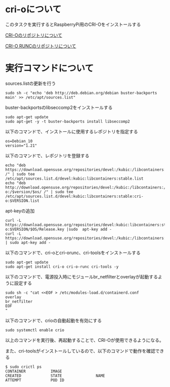 # cri-oについて

このタスクを実行するとRaspberryPi用のCRI-Oをインストールする

[CRI-Oのリポジトリについて](http://download.opensuse.org/repositories/devel:/kubic:/libcontainers:/stable:/cri-o:/)

[CRI-O RUNCのリポジトリについて](https://download.opensuse.org/repositories/devel:/kubic:/libcontainers:/stable/)

# 実行コマンドについて

sources.listの更新を行う
```
sudo sh -c "echo 'deb http://deb.debian.org/debian buster-backports main' >> /etc/apt/sources.list"
```

buster-backportsのlibseccomp2をインストールする
```
sudo apt-get update
sudo apt-get -y -t buster-backports install libseccomp2
```

以下のコマンドで、インストールに使用するレポジトリを指定する
```
os=Debian_10
version="1.21"
```

以下のコマンドで、レポジトリを登録する
```
echo "deb https://download.opensuse.org/repositories/devel:/kubic:/libcontainers:/stable/$os/ /" | sudo tee /etc/apt/sources.list.d/devel:kubic:libcontainers:stable.list
echo "deb http://download.opensuse.org/repositories/devel:/kubic:/libcontainers:/stable:/cri-o:/$version/$os/ /" | sudo tee  /etc/apt/sources.list.d/devel:kubic:libcontainers:stable:cri-o:$VERSION.list
```

apt-keyの追加
```
curl -L https://download.opensuse.org/repositories/devel:kubic:libcontainers:stable:cri-o:$VERSION/$OS/Release.key |sudo  apt-key add -
curl -L https://download.opensuse.org/repositories/devel:/kubic:/libcontainers:/stable/$OS/Release.key | sudo apt-key add -
```

以下のコマンドで、cri-oとcri-orunc、cri-toolsをインストールする
```
sudo apt-get update
sudo apt-get install cri-o cri-o-runc cri-tools -y
```

以下のコマンドで、電源投入時にモジュールbr_netfilterとoverlayが起動するように設定する
```
sudo sh -c "cat <<EOF > /etc/modules-load.d/containerd.conf
overlay
br_netfilter
EOF
"
```


以下のコマンドで、crioの自動起動を有効にする
```
sudo systemctl enable crio
```

以上のコマンドを実行後、再起動することで、CRI-Oが使用できるようになる。


また、cri-toolsがインストールしているので、以下のコマンドで動作を確認できる
```
$ sudo crictl ps
CONTAINER           IMAGE                                                              CREATED             STATE               NAME                      ATTEMPT             POD ID
```